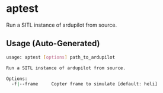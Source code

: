 # aptest

Run a SITL instance of ardupilot from source.


## Usage (Auto-Generated)

```bash
usage: aptest [options] path_to_ardupilot

Run a SITL instance of ardupilot from source.

Options:
  -f|--frame     Copter frame to simulate [default: heli]


```


